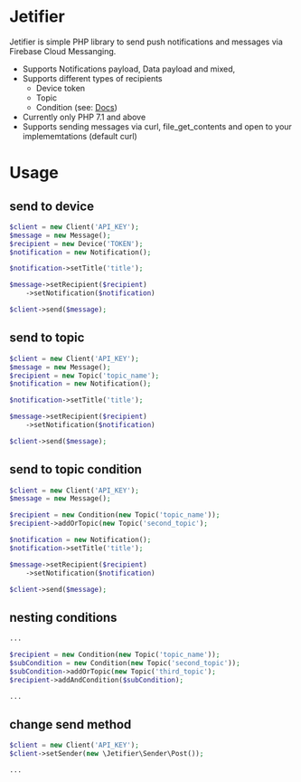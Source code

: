 # Jetifier
Jetifier is simple PHP library to send push notifications and messages via Firebase Cloud Messanging.

* Supports Notifications payload, Data payload and mixed,
* Supports different types of recipients
  * Device token
  * Topic
  * Condition (see: [Docs](https://firebase.google.com/docs/cloud-messaging/http-server-ref#table1))
* Currently only PHP 7.1 and above
* Supports sending messages via curl, file_get_contents and open to your implememtations (default curl)

# Usage
## send to device
```php
$client = new Client('API_KEY');
$message = new Message();
$recipient = new Device('TOKEN');
$notification = new Notification();

$notification->setTitle('title');

$message->setRecipient($recipient)
    ->setNotification($notification)

$client->send($message);
```
## send to topic
```php
$client = new Client('API_KEY');
$message = new Message();
$recipient = new Topic('topic_name');
$notification = new Notification();

$notification->setTitle('title');

$message->setRecipient($recipient)
    ->setNotification($notification)

$client->send($message);
```

## send to topic condition
```php
$client = new Client('API_KEY');
$message = new Message();

$recipient = new Condition(new Topic('topic_name'));
$recipient->addOrTopic(new Topic('second_topic');

$notification = new Notification();
$notification->setTitle('title');

$message->setRecipient($recipient)
    ->setNotification($notification)

$client->send($message);
```

## nesting conditions
```php
...

$recipient = new Condition(new Topic('topic_name'));
$subCondition = new Condition(new Topic('second_topic'));
$subCondition->addOrTopic(new Topic('third_topic');
$recipient->addAndCondition($subCondition);

...
```

## change send method
```php
$client = new Client('API_KEY');
$client->setSender(new \Jetifier\Sender\Post());

...
```
